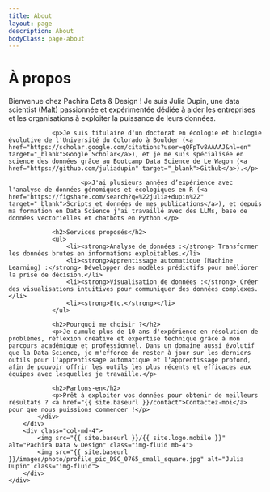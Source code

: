 ```yaml
---
title: About
layout: page
description: About
bodyClass: page-about
---
```


<div class="container">
    <div class="row">
        <div class="col-md-8">
            <div class="service service-single">
                <h1 class="title">À propos</h1>
                <p>Bienvenue chez Pachira Data & Design ! Je suis Julia Dupin, une data scientist (<a href="https://www.malt.fr/profile/juliadupin1" target="_blank">Malt</a>) passionnée et expérimentée dédiée à aider les entreprises et les organisations à exploiter la puissance de leurs données.</p>

                <p>Je suis titulaire d'un doctorat en écologie et biologie évolutive de l'Université du Colorado à Boulder (<a href="https://scholar.google.com/citations?user=qQFpTv8AAAAJ&hl=en" target="_blank">Google Scholar</a>), et je me suis spécialisée en science des données grâce au Bootcamp Data Science de Le Wagon (<a href="https://github.com/juliadupin" target="_blank">Github</a>).</p>

				        <p>J'ai plusieurs années d’expérience avec l'analyse de données génomiques et écologiques en R (<a href="https://figshare.com/search?q=%22julia+dupin%22" target="_blank">Scripts et données de mes publications</a>), et depuis ma formation en Data Science j'ai travaillé avec des LLMs, base de données vectorielles et chatbots en Python.</p>

                <h2>Services proposés</h2>
                <ul>
                    <li><strong>Analyse de données :</strong> Transformer les données brutes en informations exploitables.</li>
                    <li><strong>Apprentissage automatique (Machine Learning) :</strong> Développer des modèles prédictifs pour améliorer la prise de décision.</li>
                    <li><strong>Visualisation de données :</strong> Créer des visualisations intuitives pour communiquer des données complexes.</li>
                    <li><strong>Etc.</strong></li>
                </ul>

                <h2>Pourquoi me choisir ?</h2>
                <p>Je cumule plus de 10 ans d'expérience en résolution de problèmes, réflexion créative et expertise technique grâce à mon parcours académique et professionnel. Dans un domaine aussi évolutif que la Data Science, je m'efforce de rester à jour sur les derniers outils pour l'apprentissage automatique et l'apprentissage profond, afin de pouvoir offrir les outils les plus récents et efficaces aux équipes avec lesquelles je travaille.</p>

                <h2>Parlons-en</h2>
                <p>Prêt à exploiter vos données pour obtenir de meilleurs résultats ? <a href="{{ site.baseurl }}/contact">Contactez-moi</a> pour que nous puissions commencer !</p>
            </div>
        </div>
        <div class="col-md-4">
            <img src="{{ site.baseurl }}/{{ site.logo.mobile }}" alt="Pachira Data & Design" class="img-fluid mb-4">
            <img src="{{ site.baseurl }}/images/photo/profile_pic_DSC_0765_small_square.jpg" alt="Julia Dupin" class="img-fluid">
        </div>
    </div>
</div>
